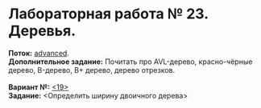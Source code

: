 ﻿# Лабораторная работа № 23. Деревья.
**Поток:** <ins>advanced</ins>.</br>**Дополнительное задание:** Почитать про AVL-дерево, красно-чёрные дерево, B-дерево, B+ дерево, дерево отрезков.</br></br>**Вариант №:** <ins><19></ins></br>**Задание:** <Определить ширину двоичного дерева>
